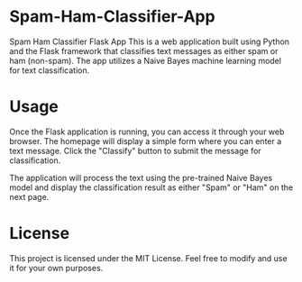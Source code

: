 # Spam-Ham-Classifier-App
Spam Ham Classifier Flask App
This is a web application built using Python and the Flask framework that classifies text messages as either spam or ham (non-spam). The app utilizes a Naive Bayes machine learning model for text classification.

# Usage
Once the Flask application is running, you can access it through your web browser. The homepage will display a simple form where you can enter a text message. Click the "Classify" button to submit the message for classification.

The application will process the text using the pre-trained Naive Bayes model and display the classification result as either "Spam" or "Ham" on the next page.

# License
This project is licensed under the MIT License. Feel free to modify and use it for your own purposes.
